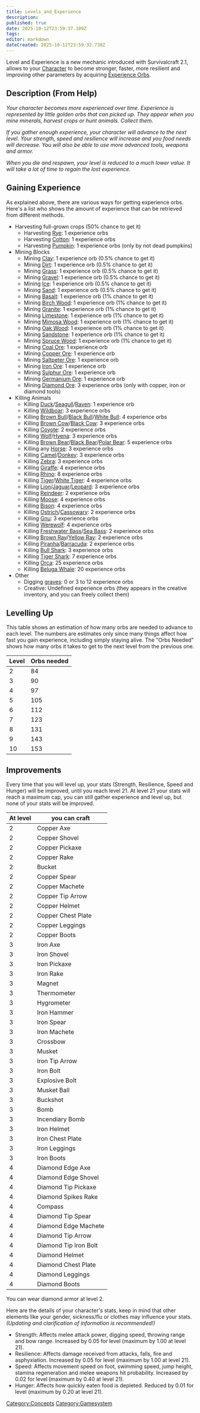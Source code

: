 ```yaml
---
title: Levels_and_Experience
description: 
published: true
date: 2025-10-12T23:59:37.109Z
tags: 
editor: markdown
dateCreated: 2025-10-12T23:59:32.738Z
---
```


Level and Experience is a new mechanic introduced with Survivalcraft
2.1, allows to your [Character](Character "wikilink") to become
stronger, faster, more resilient and improving other parameters by
acquiring [Experience Orbs](Recipaedia/Items/Experience_Orb.md "wikilink").

## Description (From Help)

*Your character becomes more experienced over time. Experience is
represented by little golden orbs that can picked up. They appear when
you mine minerals, harvest crops or hunt animals. Collect them.*

*If you gather enough experience, your character will advance to the
next level. Your strength, speed and resilience will increase and you
food needs will decrease. You will also be able to use more advanced
tools, weapons and armor.*

*When you die and respawn, your level is reduced to a much lower value.
It will take a lot of time to regain the lost experience.*

## Gaining Experience

As explained above, there are various ways for getting experience orbs.
Here's a list who shows the amount of experience that can be retrieved
from different methods.

  - Harvesting full-grown crops (50% chance to get it)
      - Harvesting [Rye](Recipaedia/Plants/Rye.md "wikilink"): 1 experience orbs
      - Harvesting [Cotton](Recipaedia/Plants/Cotton.md "wikilink"): 1 experience orbs
      - Harvesting [Pumpkin](Recipaedia/Plants/Pumpkin.md "wikilink"): 1 experience orbs
        (only by not dead pumpkins)
  - Mining Blocks
      - Mining [Clay](Recipaedia/Terrain/Clay.md "wikilink"): 1 experience orb (0.5% chance to
        get it)
      - Mining [Dirt](Recipaedia/Terrain/Dirt.md "wikilink"): 1 experience orb (0.5% chance to
        get it)
      - Mining [Grass](Recipaedia/Terrain/Grass.md "wikilink"): 1 experience orb (0.5% chance
        to get it)
      - Mining [Gravel](Recipaedia/Terrain/Gravel.md "wikilink"): 1 experience orb (0.5%
        chance to get it)
      - Mining [Ice](Recipaedia/Terrain/Ice.md "wikilink"): 1 experience orb (0.5% chance to
        get it)
      - Mining [Sand](Recipaedia/Terrain/Sand.md "wikilink"): 1 experience orb (0.5% chance to
        get it)
      - Mining [Basalt](Recipaedia/Terrain/Basalt.md "wikilink"): 1 experience orb (1% chance
        to get it)
      - Mining [Birch Wood](Recipaedia/Plants/Birch_Wood.md "wikilink"): 1 experience orb (1%
        chance to get it)
      - Mining [Granite](Recipaedia/Terrain/Granite.md "wikilink"): 1 experience orb (1%
        chance to get it)
      - Mining [Limestone](Recipaedia/Terrain/Limestone.md "wikilink"): 1 experience orb (1%
        chance to get it)
      - Mining [Mimosa Wood](Recipaedia/Plants/Mimosa_Wood.md "wikilink"): 1 experience orb
        (1% chance to get it)
      - Mining [Oak Wood](Recipaedia/Plants/Oak_Wood.md "wikilink"): 1 experience orb (1%
        chance to get it)
      - Mining [Sandstone](Recipaedia/Terrain/Sandstone.md "wikilink"): 1 experience orb (1%
        chance to get it)
      - Mining [Spruce Wood](Recipaedia/Plants/Spruce_Wood.md "wikilink"): 1 experience orb
        (1% chance to get it)
      - Mining [Coal Ore](Recipaedia/Minerals/Coal_Ore.md "wikilink"): 1 experience orb
      - Mining [Copper Ore](Recipaedia/Minerals/Copper_Ore.md "wikilink"): 1 experience orb
      - Mining [Saltpeter Ore](Recipaedia/Minerals/Saltpeter_Ore.md "wikilink"): 1 experience
        orb
      - Mining [Iron Ore](Recipaedia/Minerals/Iron_Ore.md "wikilink"): 1 experience orb
      - Mining [Sulphur Ore](Recipaedia/Minerals/Sulphur_Ore.md "wikilink"): 1 experience orb
      - Mining [Germanium Ore](Recipaedia/Minerals/Germanium_Ore.md "wikilink"): 1 experience
        orb
      - Mining [Diamond Ore](Recipaedia/Minerals/Diamond_Ore.md "wikilink"): 3 experience orbs
        (only with copper, iron or diamond tools)
  - Killing Animals
      - Killing
        [Duck](Duck "wikilink")/[Seagull](Bestiary/Seagull.md "wikilink")/[Raven](Bestiary/Raven.md "wikilink"):
        1 experience orb
      - Killing [Wildboar](Bestiary/Wildboar.md "wikilink"): 3 experience orbs
      - Killing [Brown Bull](Brown_Bull "wikilink")/[Black
        Bull](Black_Bull "wikilink")/[White
        Bull](White_Bull "wikilink"): 4 experience orbs
      - Killing [Brown Cow](Brown_Cow "wikilink")/[Black
        Cow](Black_Cow "wikilink"): 3 experience orbs
      - Killing [Coyote](Coyote "wikilink"): 2 experience orbs
      - Killing [Wolf](Bestiary/Wolf.md "wikilink")/[Hyena](Hyena "wikilink"): 3
        experience orbs
      - Killing [Brown Bear](Brown_Bear "wikilink")/[Black
        Bear](Black_Bear "wikilink")/[Polar
        Bear](Polar_Bear "wikilink"): 5 experience orbs
      - Killing any [Horse](Bestiary/Horse.md "wikilink"): 3 experience orbs
      - Killing [Camel](Camel "wikilink")/[Donkey](Donkey "wikilink"): 3
        experience orbs
      - Killing [Zebra](Zebra "wikilink"): 3 experience orbs
      - Killing [Giraffe](Giraffe "wikilink"): 4 experience orbs
      - Killing [Rhino](Rhino "wikilink"): 8 experience orbs
      - Killing [Tiger](Tiger "wikilink")/[White
        Tiger](White_Tiger "wikilink"): 4 experience orbs
      - Killing
        [Lion](Lion "wikilink")/[Jaguar](Jaguar "wikilink")/[Leopard](Leopard "wikilink"):
        3 experience orbs
      - Killing [Reindeer](Bestiary/Reindeer.md "wikilink"): 2 experience orbs
      - Killing [Moose](Moose "wikilink"): 4 experience orbs
      - Killing [Bison](Bison "wikilink"): 4 experience orbs
      - Killing
        [Ostrich](Ostrich "wikilink")/[Cassowary](Cassowary "wikilink"):
        2 experience orbs
      - Killing [Gnu](Gnu "wikilink"): 3 experience orbs
      - Killing [Werewolf](Werewolf "wikilink"): 4 experience orbs
      - Killing [Freshwater Bass](Bestiary/Freshwater_Bass.md "wikilink")/[Sea
        Bass](Bestiary/Sea_Bass.md "wikilink"): 2 experience orbs
      - Killing [Brown Ray](Bestiary/Brown_Ray.md "wikilink")/[Yellow
        Ray](Yellow_Ray "wikilink"): 2 experience orbs
      - Killing
        [Piranha](Piranha "wikilink")/[Barracuda](Bestiary/Barracuda.md "wikilink"):
        2 experience orbs
      - Killing [Bull Shark](Recipaedia/Plants/Bull_Shark.md "wikilink"): 3 experience orbs
      - Killing [Tiger Shark](Tiger_Shark "wikilink"): 7 experience orbs
      - Killing [Orca](Orca "wikilink"): 25 experience orbs
      - Killing [Beluga Whale](Beluga_Whale "wikilink"): 20 experience
        orbs
  - Other
      - Digging [graves](Generated_Structures#Graves "wikilink"): 0 or 3
        to 12 experience orbs
      - Creative: Undefined experience orbs (they appears in the
        creative inventory, and you can freely collect them)

## Levelling Up

This table shows an estimation of how many orbs are needed to advance to
each level. The numbers are estimates only since many things affect how
fast you gain experience, including simply staying alive. The "Orbs
Needed" shows how many orbs it takes to get to the next level from the
previous one.

| Level | Orbs needed |
| ----- | ----------- |
| 2     | 84          |
| 3     | 90          |
| 4     | 97          |
| 5     | 105         |
| 6     | 112         |
| 7     | 123         |
| 8     | 131         |
| 9     | 143         |
| 10    | 153         |

## Improvements

Every time that you will level up, your stats (Strength, Resilience,
Speed and Hunger) will be improved, until you reach level 21. At level
21 your stats will reach a maximum cap, you can still gather experience
and level up, but none of your stats will be improved.

| At level | you can craft         |
| -------- | --------------------- |
| 2        | Copper Axe            |
| 2        | Copper Shovel         |
| 2        | Copper Pickaxe        |
| 2        | Copper Rake           |
| 2        | Bucket                |
| 2        | Copper Spear          |
| 2        | Copper Machete        |
| 2        | Copper Tip Arrow      |
| 2        | Copper Helmet         |
| 2        | Copper Chest Plate    |
| 2        | Copper Leggings       |
| 2        | Copper Boots          |
| 3        | Iron Axe              |
| 3        | Iron Shovel           |
| 3        | Iron Pickaxe          |
| 3        | Iron Rake             |
| 3        | Magnet                |
| 3        | Thermometer           |
| 3        | Hygrometer            |
| 3        | Iron Hammer           |
| 3        | Iron Spear            |
| 3        | Iron Machete          |
| 3        | Crossbow              |
| 3        | Musket                |
| 3        | Iron Tip Arrow        |
| 3        | Iron Bolt             |
| 3        | Explosive Bolt        |
| 3        | Musket Ball           |
| 3        | Buckshot              |
| 3        | Bomb                  |
| 3        | Incendiary Bomb       |
| 3        | Iron Helmet           |
| 3        | Iron Chest Plate      |
| 3        | Iron Leggings         |
| 3        | Iron Boots            |
| 4        | Diamond Edge Axe      |
| 4        | Diamond Edge Shovel   |
| 4        | Diamond Tip Pickaxe   |
| 4        | Diamond Spikes Rake   |
| 4        | Compass               |
| 4        | Diamond Tip Spear     |
| 4        | Diamond Edge Machete  |
| 4        | Diamond Tip Arrow     |
| 4        | Diamond Tip Iron Bolt |
| 4        | Diamond Helmet        |
| 4        | Diamond Chest Plate   |
| 4        | Diamond Leggings      |
| 4        | Diamond Boots         |

You can wear diamond armor at level 2.

Here are the details of your character's stats, keep in mind that other
elements like your gender, sickness/flu or clothes may influence your
stats. *(Updating and clarification of information is recommended\!)*

  - Strength: Affects melee attack power, digging speed, throwing range
    and bow range. Increased by 0.05 for level (maximum by 1.00 at level
    21).
  - Resilience: Affects damage received from attacks, falls, fire and
    asphyxiation. Increased by 0.05 for level (maximum by 1.00 at level
    21).
  - Speed: Affects movement speed on foot, swimming speed, jump height,
    stamina regeneration and melee weapons hit probability. Increased by
    0.02 for level (maximum by 0.40 at level 21).
  - Hunger: Affects how quickly eaten food is depleted. Reduced by 0.01
    for level (maximum by 0.20 at level 21).

[Category:Concepts](Category:Concepts "wikilink")
[Category:Gamesystem](Category:Gamesystem "wikilink")